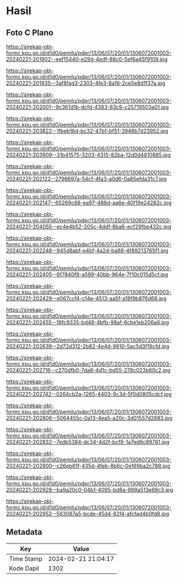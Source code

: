 # Hasil

## Foto C Plano

https://sirekap-obj-formc.kpu.go.id/d1d0/pemilu/pdpr/13/06/07/20/01/1306072001003-20240221-201902--eef15440-e29d-4edf-88c0-5ef6a45f9109.jpg

https://sirekap-obj-formc.kpu.go.id/d1d0/pemilu/pdpr/13/06/07/20/01/1306072001003-20240221-201935--3af8fad3-2303-4fe3-8a16-2ce5e8d1f37a.jpg

https://sirekap-obj-formc.kpu.go.id/d1d0/pemilu/pdpr/13/06/07/20/01/1306072001003-20240221-202001--9c361d1b-dcfd-4383-83c9-c25719503a01.jpg

https://sirekap-obj-formc.kpu.go.id/d1d0/pemilu/pdpr/13/06/07/20/01/1306072001003-20240221-203822--1fbeb16d-bc32-47b1-bf51-3946b7d23952.jpg

https://sirekap-obj-formc.kpu.go.id/d1d0/pemilu/pdpr/13/06/07/20/01/1306072001003-20240221-203909--31b41575-3203-4315-82ba-12d0d4810885.jpg

https://sirekap-obj-formc.kpu.go.id/d1d0/pemilu/pdpr/13/06/07/20/01/1306072001003-20240221-202122--2796697a-54cf-4fa3-a0d6-0a85efda31c7.jpg

https://sirekap-obj-formc.kpu.go.id/d1d0/pemilu/pdpr/13/06/07/20/01/1306072001003-20240221-202147--65269c68-ea97-488d-aa6e-40f19e24282c.jpg

https://sirekap-obj-formc.kpu.go.id/d1d0/pemilu/pdpr/13/06/07/20/01/1306072001003-20240221-204055--ec4e4b52-205c-4ddf-8ba6-ecf29fbe432c.jpg

https://sirekap-obj-formc.kpu.go.id/d1d0/pemilu/pdpr/13/06/07/20/01/1306072001003-20240221-202248--945d8abf-e4bf-4a2d-ba88-4f89213765f1.jpg

https://sirekap-obj-formc.kpu.go.id/d1d0/pemilu/pdpr/13/06/07/20/01/1306072001003-20240221-202405--6f7840f8-a599-40bb-964e-7f10c015d5cf.jpg

https://sirekap-obj-formc.kpu.go.id/d1d0/pemilu/pdpr/13/06/07/20/01/1306072001003-20240221-202429--e067ccf4-c14e-4513-aa5f-a18f9b876d66.jpg

https://sirekap-obj-formc.kpu.go.id/d1d0/pemilu/pdpr/13/06/07/20/01/1306072001003-20240221-202455--18fc9335-bd48-4bfb-98af-6cbe1eb206a6.jpg

https://sirekap-obj-formc.kpu.go.id/d1d0/pemilu/pdpr/13/06/07/20/01/1306072001003-20240221-202639--2d72d312-2b82-4e4d-9910-5ac5d3f19cfd.jpg

https://sirekap-obj-formc.kpu.go.id/d1d0/pemilu/pdpr/13/06/07/20/01/1306072001003-20240221-202716--c270dfb0-7da8-4d1c-bd55-278c023b60c2.jpg

https://sirekap-obj-formc.kpu.go.id/d1d0/pemilu/pdpr/13/06/07/20/01/1306072001003-20240221-202742--0264cb2a-1265-4403-9c3d-5f0d0805cdcf.jpg

https://sirekap-obj-formc.kpu.go.id/d1d0/pemilu/pdpr/13/06/07/20/01/1306072001003-20240221-202806--5064455c-0a13-4ea5-a20c-3d01557d2883.jpg

https://sirekap-obj-formc.kpu.go.id/d1d0/pemilu/pdpr/13/06/07/20/01/1306072001003-20240221-202832--7edb5384-dc34-4d2f-bcf8-1a7ed6c89781.jpg

https://sirekap-obj-formc.kpu.go.id/d1d0/pemilu/pdpr/13/06/07/20/01/1306072001003-20240221-202900--c26eb61f-435d-4feb-8b6c-0e169ba2c788.jpg

https://sirekap-obj-formc.kpu.go.id/d1d0/pemilu/pdpr/13/06/07/20/01/1306072001003-20240221-202928--ba9a20c0-04b1-4095-bd8a-989a513e69c3.jpg

https://sirekap-obj-formc.kpu.go.id/d1d0/pemilu/pdpr/13/06/07/20/01/1306072001003-20240221-202952--563087a5-bcde-45d4-82f4-afcfad4b0fd8.jpg


## Metadata

| Key        | Value               |
| ---------- | ------------------- |
| Time Stamp | 2024-02-21 21:04:17 |
| Kode Dapil | 1302                |




